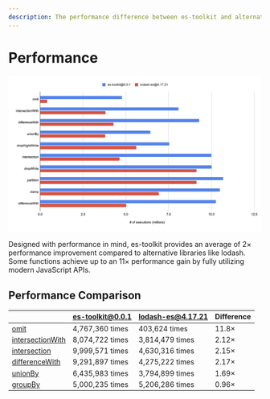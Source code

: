 ```yaml
---
description: The performance difference between es-toolkit and alternative libraries
---
```

Performance
============

![Graph showing the difference in performance between es-toolkit and lodash. Using es-toolkit results in a performance gain of up to 11 times.](./public/assets/performance.png)

Designed with performance in mind, es-toolkit provides an average of 2× performance improvement compared to alternative libraries like lodash. Some functions achieve up to an 11× performance gain by fully utilizing modern JavaScript APIs.


## Performance Comparison

|                                                          | es-toolkit@0.0.1 | lodash-es@4.17.21 | Difference |
|-----------------------------------------------------------|------------------|--------------------|------------|
| [omit](./reference/object/omit.md)                        |	4,767,360 times  |	403,624 times     |	11.8×     |
| [intersectionWith](./reference/array/intersectionWith.md) |	8,074,722 times  |	3,814,479 times   |	2.12×   |
| [intersection](./reference/array/intersection.md)         |	9,999,571 times  |	4,630,316 times   |	2.15×   |
| [differenceWith](./reference/array/differenceWith.md)     |	9,291,897 times  |	4,275,222 times   |	2.17×   |
| [unionBy](./reference/array/unionBy.md)                   |	6,435,983 times  |	3,794,899 times   | 1.69×   |
| [groupBy](./reference/array/groupBy.md)                   |	5,000,235 times  |	5,206,286 times   | 0.96×   |

